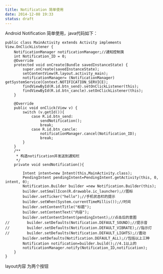 ```yaml
---
title: Notification 简单使用
date: 2014-12-08 19:33
status: draft
---
```


Android Notification 简单使用，java代码如下：

    public class MainActivity extends Activity implements View.OnClickListener {
        NotificationManager notificationManager;//通知控制类
        int Notification_ID = 0;
        @Override
        protected void onCreate(Bundle savedInstanceState) {
            super.onCreate(savedInstanceState);
            setContentView(R.layout.activity_main);
            notificationManager= (NotificationManager) getSystemService(Context.NOTIFICATION_SERVICE);
            findViewById(R.id.btn_send).setOnClickListener(this);
            findViewById(R.id.btn_cancle).setOnClickListener(this);
        }
    
        @Override
        public void onClick(View v) {
            switch (v.getId()){
                case R.id.btn_send:
                    sendNotification();
                    break;
                case R.id.btn_cancle:
                    notificationManager.cancel(Notification_ID);
                    break;
            }
        }
        /**
         * 构造notification并发送到通知栏
         */
        private void sendNotification(){
    
            Intent intent=new Intent(this,MainActivity.class);
            PendingIntent pendingIntent=PendingIntent.getActivity(this, 0, intent, 0);
            Notification.Builder builder =new Notification.Builder(this);
            builder.setSmallIcon(R.drawable.ic_launcher);//图标
            builder.setTicker("hello");//手机状态栏的提示
            builder.setWhen(System.currentTimeMillis());//时间
            builder.setContentTitle("标题");
            builder.setContentText("内容");
            builder.setContentIntent(pendingIntent);//点击后的意图
    //        builder.setDefaults(Notification.DEFAULT_SOUND);//提示音
    //        builder.setDefaults(Notification.DEFAULT_VIBRATE);//指示灯
    //        builder.setDefaults(Notification.DEFAULT_LIGHTS);//震动
            builder.setDefaults(Notification.DEFAULT_ALL);//包括以上三种
            Notification notification=builder.build();//4.1以上的
            notificationManager.notify(Notification_ID,notification);
        }
    }

layout内容 为两个按钮